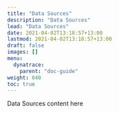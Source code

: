 ```yaml
---
title: "Data Sources"
description: "Data Sources"
lead: "Data Sources"
date: 2021-04-02T13:18:57+13:00
lastmod: 2021-04-02T13:18:57+13:00
draft: false
images: []
menu: 
  dynatrace:
    parent: "doc-guide"
weight: 040
toc: true
---
```


Data Sources content here